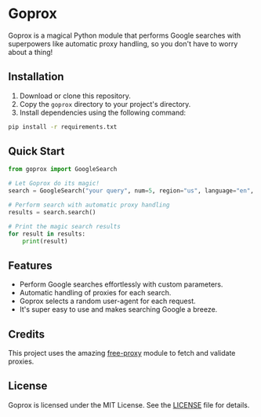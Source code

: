 # Goprox

Goprox is a magical Python module that performs Google searches with superpowers like automatic proxy handling, so you don't have to worry about a thing!

## Installation

1. Download or clone this repository.
2. Copy the `goprox` directory to your project's directory.
3. Install dependencies using the following command:

```bash
pip install -r requirements.txt
```

## Quick Start

```python
from goprox import GoogleSearch

# Let Goprox do its magic!
search = GoogleSearch("your query", num=5, region="us", language="en", proxy=False)

# Perform search with automatic proxy handling
results = search.search()

# Print the magic search results
for result in results:
    print(result)
```

## Features

- Perform Google searches effortlessly with custom parameters.
- Automatic handling of proxies for each search.
- Goprox selects a random user-agent for each request.
- It's super easy to use and makes searching Google a breeze.

## Credits

This project uses the amazing [free-proxy](https://github.com/jundymek/free-proxy) module to fetch and validate proxies.

## License

Goprox is licensed under the MIT License. See the [LICENSE](LICENSE) file for details.
